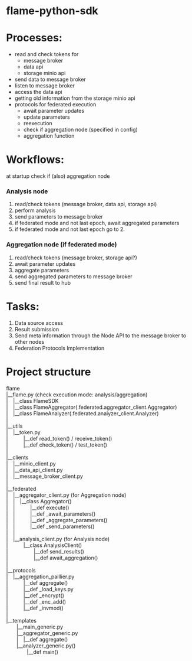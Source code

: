 # flame-python-sdk

# Processes:
- read and check tokens for
  - message broker
  - data api
  - storage minio api
- send data to message broker
- listen to message broker
- access the data api 
- getting old information from the storage minio api
- protocols for federated execution
  - await parameter updates
  - update parameters
  - reexecution
  - check if aggregation node (specified in config)
  - aggregation function
  
# Workflows:
at startup check if (also) aggregation node 

### Analysis node
1. read/check tokens (message broker, data api, storage api)
2. perform analysis
3. send parameters to message broker
4. if federated mode and not last epoch, await aggregated parameters
5. if federated mode and not last epoch go to 2.

### Aggregation node (if federated mode)
1. read/check tokens (message broker, storage api?)
2. await parameter updates 
3. aggregate parameters
4. send aggregated parameters to message broker
5. send final result to hub

# Tasks:
1. Data source access
2. Result submission
3. Send meta information through the Node API to the message broker to other nodes
4. Federation Protocols Implementation

# Project structure
flame\
|__flame.py (check execution mode: analysis/aggregation)\
|&emsp;|__class FlameSDK\
|&emsp;|__class FlameAggregator(.federated.aggregator_client.Aggregator)\
|&emsp;|__class FlameAnalyzer(.federated.analyzer_client.Analyzer)\
|\
|__utils\
|&emsp;|__token.py\
|&emsp;&emsp;&emsp;|__def read_token() / receive_token()\
|&emsp;&emsp;&emsp;|__def check_token() / test_token()\
|\
|__clients\
|&emsp;|__minio_client.py\
|&emsp;|__data_api_client.py\
|&emsp;|__message_broker_client.py\
|\
|__federated\
|&emsp;|__aggregator_client.py (for Aggregation node)\
|&emsp;|&emsp;|__class Aggregator()\
|&emsp;|&emsp;&emsp;&emsp;|__def execute()\
|&emsp;|&emsp;&emsp;&emsp;|__def _await_parameters()\
|&emsp;|&emsp;&emsp;&emsp;|__def _aggregate_parameters()\
|&emsp;|&emsp;&emsp;&emsp;|__def _send_parameters()\
|&emsp;|\
|&emsp;|__analysis_client.py (for Analysis node)\
|&emsp;&emsp;&emsp;|__class AnalysisClient()\
|&emsp;&emsp;&emsp;&emsp;&emsp;|__def send_results()\
|&emsp;&emsp;&emsp;&emsp;&emsp;|__def await_aggregation()\
|\
|__protocols\
|&emsp;|__aggregation_paillier.py\
|&emsp;&emsp;&emsp;|__def aggregate()\
|&emsp;&emsp;&emsp;|__def _load_keys.py\
|&emsp;&emsp;&emsp;|__def _encrypt()\
|&emsp;&emsp;&emsp;|__def _enc_add()\
|&emsp;&emsp;&emsp;|__def _invmod()\
|\
|__templates\
&emsp;&emsp;|__main_generic.py\
&emsp;&emsp;|__aggregator_generic.py\
&emsp;&emsp;|&emsp;|__def aggregate()\
&emsp;&emsp;|__analyzer_generic.py()\
&emsp;&emsp;&emsp;&emsp;|__def main()


